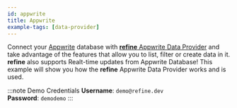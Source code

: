 ```yaml
---
id: appwrite
title: Appwrite
example-tags: [data-provider]
---
```


Connect your [Appwrite](https://appwrite.io/) database with [**refine** Appwrite Data Provider](/docs/packages/documentation/data-providers/appwrite/) and take advantage of the features that allow you to list, filter or create data in it. **refine** also supports Realt-time updates from Appwrite Database! This example will show you how the **refine** Appwrite Data Provider works and is used.

:::note Demo Credentials
**Username**: `demo@refine.dev`  
**Password**: `demodemo`
:::

<CodeSandboxExample path="data-provider-appwrite" />
